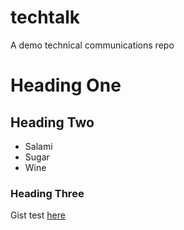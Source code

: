 # techtalk
A demo technical communications repo
# Heading One
## Heading Two
* Salami
* Sugar
* Wine

### Heading Three

Gist test [here](https://gist.github.com/erarah/320a83c535311e48496557413be33078)
